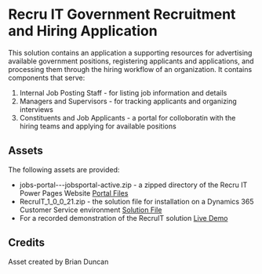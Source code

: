 # Recru IT Government Recruitment and Hiring Application
This solution contains an application a supporting resources for advertising available government positions, registering applicants and applications, and processing them through the hiring workflow of an organization.
It contains components that serve:
  1. Internal Job Posting Staff - for listing job information and details
  2. Managers and Supervisors - for tracking applicants and organizing interviews
  3. Constituents and Job Applicants - a portal for colloboratin with the hiring teams and applying for available positions

## Assets
The following assets are provided:
  - jobs-portal---jobsportal-active.zip - a zipped directory of the Recru IT Power Pages Website [Portal Files](https://github.com/microsoft/SLG-Business-Applications/releases/download/27/jobs-portal---jobsportal-active.zip)
  - RecruIT_1_0_0_21.zip - the solution file for installation on a Dynamics 365 Customer Service environment [Solution File](https://github.com/microsoft/SLG-Business-Applications/releases/download/27/RecruIT_1_0_0_21.zip)
  - For a recorded demonstration of the RecruIT solution [Live Demo](https://livesend.microsoft.com/i/fcuyqRcxYzP13DljCuNUSjbDgrZGk2uK___MH8DojhFDIcCSdYNPLUSSIGNbhB9uqw4inHKx6k3gNYvBXgaCs2C___jTjpPLUSSIGNb8z5X5K5N6PLUSSIGNKKa8PlAplBk2a931hF7TChFejBUTr8kIi)
## Credits
  Asset created by Brian Duncan
